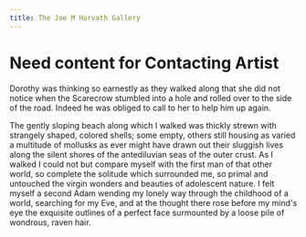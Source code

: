 ```yaml
---
title: The Joe M Horvath Gallery
---
```


# Need content for Contacting Artist

Dorothy was thinking so earnestly as they walked along that she did not notice when the Scarecrow stumbled into a hole and rolled over to the side of the road. Indeed he was obliged to call to her to help him up again.

The gently sloping beach along which I walked was thickly strewn with strangely shaped, colored shells; some empty, others still housing as varied a multitude of mollusks as ever might have drawn out their sluggish lives along the silent shores of the antediluvian seas of the outer crust. As I walked I could not but compare myself with the first man of that other world, so complete the solitude which surrounded me, so primal and untouched the virgin wonders and beauties of adolescent nature. I felt myself a second Adam wending my lonely way through the childhood of a world, searching for my Eve, and at the thought there rose before my mind's eye the exquisite outlines of a perfect face surmounted by a loose pile of wondrous, raven hair.
